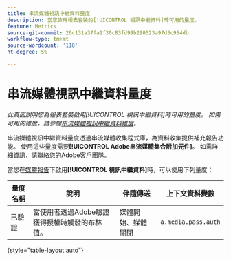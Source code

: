```yaml
---
title: 串流媒體視訊中繼資料量度
description: 當您啟用報表套裝的[!UICONTROL 視訊中繼資料]時可用的量度。
feature: Metrics
source-git-commit: 26c131a37fa1f30c83fd99b290523a97d3c954db
workflow-type: tm+mt
source-wordcount: '118'
ht-degree: 5%

---
```


# 串流媒體視訊中繼資料量度

*此頁面說明您為報表套裝啟用[!UICONTROL 視訊中繼資料]時可用的量度。 如需可用的維度，請參閱[串流媒體視訊中繼資料維度](../dimensions/sm-video-metadata.md)。*

串流媒體視訊中繼資料量度透過串流媒體收集程式庫，為資料收集提供補充報告功能。 使用這些量度需要&#x200B;**[!UICONTROL Adobe串流媒體集合附加元件]**。 如需詳細資訊，請聯絡您的Adobe客戶團隊。

當您在[媒體報告](/help/admin/admin/c-manage-report-suites/c-edit-report-suites/media-management.md)下啟用&#x200B;**[!UICONTROL 視訊中繼資料]**&#x200B;時，可以使用下列量度：

| 量度名稱 | 說明 | 伴隨傳送 | 上下文資料變數 |
| --- | --- | --- | --- |
| 已驗證 | 當使用者透過Adobe驗證獲得授權時觸發的布林值。 | 媒體開始、媒體關閉 | `a.media.pass.auth` |

{style="table-layout:auto"}
